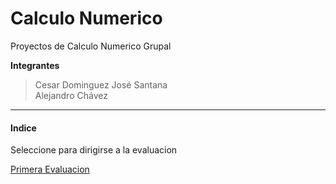 # Calculo Numerico
Proyectos de Calculo Numerico Grupal

**Integrantes**  

>Cesar Dominguez
>José Santana  
>Alejandro Chávez

---

#### Indice
Seleccione para dirigirse a la evaluacion

[Primera Evaluacion](Proyectos/evaluacion.ipynb)
